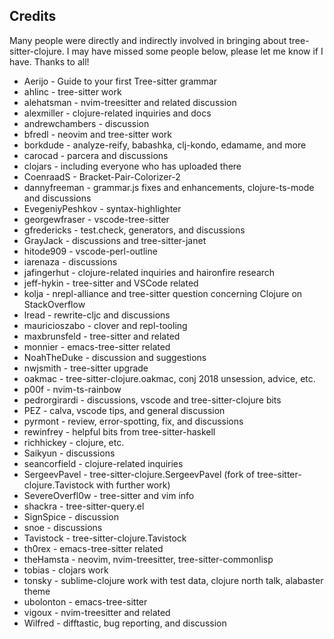 ## Credits

Many people were directly and indirectly involved in bringing about tree-sitter-clojure.  I may have missed some people below, please let me know if I have.  Thanks to all!

* Aerijo - Guide to your first Tree-sitter grammar
* ahlinc - tree-sitter work
* alehatsman - nvim-treesitter and related discussion
* alexmiller - clojure-related inquiries and docs
* andrewchambers - discussion
* bfredl - neovim and tree-sitter work
* borkdude - analyze-reify, babashka, clj-kondo, edamame, and more
* carocad - parcera and discussions
* clojars - including everyone who has uploaded there
* CoenraadS - Bracket-Pair-Colorizer-2
* dannyfreeman - grammar.js fixes and enhancements, clojure-ts-mode and discussions
* EvegeniyPeshkov - syntax-highlighter
* georgewfraser - vscode-tree-sitter
* gfredericks - test.check, generators, and discussions
* GrayJack - discussions and tree-sitter-janet
* hitode909 - vscode-perl-outline
* iarenaza - discussions
* jafingerhut - clojure-related inquiries and haironfire research
* jeff-hykin - tree-sitter and VSCode related
* kolja - nrepl-alliance and tree-sitter question concerning Clojure on StackOverflow
* lread - rewrite-cljc and discussions
* mauricioszabo - clover and repl-tooling
* maxbrunsfeld - tree-sitter and related
* monnier - emacs-tree-sitter related
* NoahTheDuke - discussion and suggestions
* nwjsmith - tree-sitter upgrade
* oakmac - tree-sitter-clojure.oakmac, conj 2018 unsession, advice, etc.
* p00f - nvim-ts-rainbow
* pedrorgirardi - discussions, vscode and tree-sitter-clojure bits
* PEZ - calva, vscode tips, and general discussion
* pyrmont - review, error-spotting, fix, and discussions
* rewinfrey - helpful bits from tree-sitter-haskell
* richhickey - clojure, etc.
* Saikyun - discussions
* seancorfield - clojure-related inquiries
* SergeevPavel - tree-sitter-clojure.SergeevPavel (fork of tree-sitter-clojure.Tavistock with further work)
* SevereOverfl0w - tree-sitter and vim info
* shackra - tree-sitter-query.el
* SignSpice - discussion
* snoe - discussions
* Tavistock - tree-sitter-clojure.Tavistock
* th0rex - emacs-tree-sitter related
* theHamsta - neovim, nvim-treesitter, tree-sitter-commonlisp
* tobias - clojars work
* tonsky - sublime-clojure work with test data, clojure north talk, alabaster theme
* ubolonton - emacs-tree-sitter
* vigoux - nvim-treesitter and related
* Wilfred - difftastic, bug reporting, and discussion

